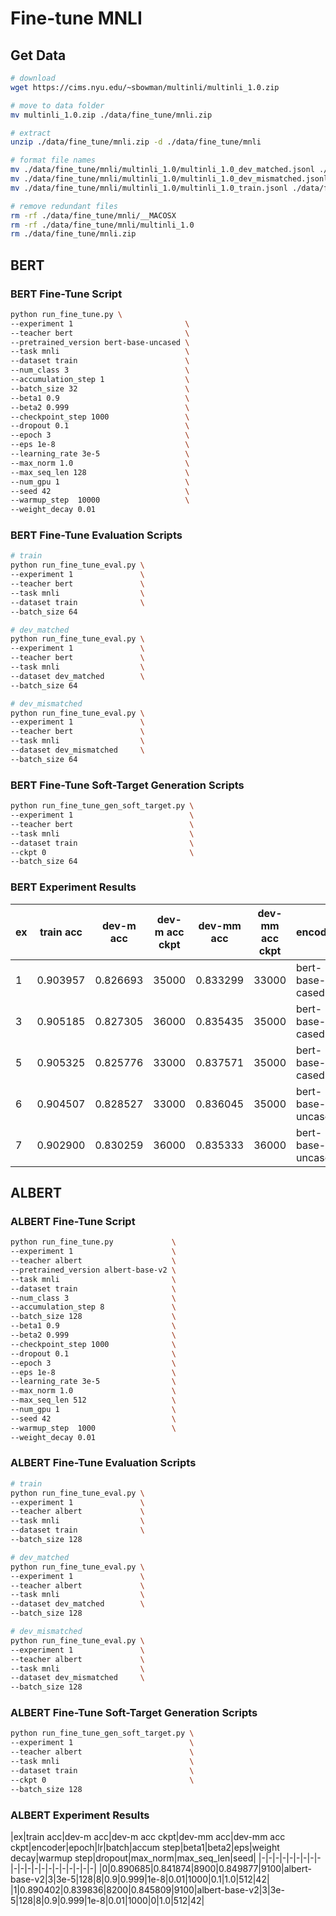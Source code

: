 # Fine-tune MNLI

## Get Data

```sh
# download
wget https://cims.nyu.edu/~sbowman/multinli/multinli_1.0.zip

# move to data folder
mv multinli_1.0.zip ./data/fine_tune/mnli.zip

# extract
unzip ./data/fine_tune/mnli.zip -d ./data/fine_tune/mnli

# format file names
mv ./data/fine_tune/mnli/multinli_1.0/multinli_1.0_dev_matched.jsonl ./data/fine_tune/mnli/dev_matched.jsonl
mv ./data/fine_tune/mnli/multinli_1.0/multinli_1.0_dev_mismatched.jsonl ./data/fine_tune/mnli/dev_mismatched.jsonl
mv ./data/fine_tune/mnli/multinli_1.0/multinli_1.0_train.jsonl ./data/fine_tune/mnli/train.jsonl

# remove redundant files
rm -rf ./data/fine_tune/mnli/__MACOSX
rm -rf ./data/fine_tune/mnli/multinli_1.0
rm ./data/fine_tune/mnli.zip
```

## BERT

### BERT Fine-Tune Script

```sh
python run_fine_tune.py \
--experiment 1                         \
--teacher bert                         \
--pretrained_version bert-base-uncased \
--task mnli                            \
--dataset train                        \
--num_class 3                          \
--accumulation_step 1                  \
--batch_size 32                        \
--beta1 0.9                            \
--beta2 0.999                          \
--checkpoint_step 1000                 \
--dropout 0.1                          \
--epoch 3                              \
--eps 1e-8                             \
--learning_rate 3e-5                   \
--max_norm 1.0                         \
--max_seq_len 128                      \
--num_gpu 1                            \
--seed 42                              \
--warmup_step  10000                   \
--weight_decay 0.01
```

### BERT Fine-Tune Evaluation Scripts

```sh
# train
python run_fine_tune_eval.py \
--experiment 1               \
--teacher bert               \
--task mnli                  \
--dataset train              \
--batch_size 64

# dev_matched
python run_fine_tune_eval.py \
--experiment 1               \
--teacher bert               \
--task mnli                  \
--dataset dev_matched        \
--batch_size 64

# dev_mismatched
python run_fine_tune_eval.py \
--experiment 1               \
--teacher bert               \
--task mnli                  \
--dataset dev_mismatched     \
--batch_size 64
```

### BERT Fine-Tune Soft-Target Generation Scripts

```sh
python run_fine_tune_gen_soft_target.py \
--experiment 1                          \
--teacher bert                          \
--task mnli                             \
--dataset train                         \
--ckpt 0                                \
--batch_size 64
```

### BERT Experiment Results

|ex|train acc|dev-m acc|dev-m acc ckpt|dev-mm acc|dev-mm acc ckpt|encoder|epoch|lr|batch|accum step|beta1|beta2|eps|weight decay|warmup step|dropout|max_norm|max_seq_len|seed|
|-|-|-|-|-|-|-|-|-|-|-|-|-|-|-|-|-|-|-|-|
|1|0.903957|0.826693|35000|0.833299|33000|bert-base-cased|3|3e-5|32|1|0.9|0.999|1e-8|0.01|10000|0.1|1.0|512|42|
|3|0.905185|0.827305|36000|0.835435|35000|bert-base-cased|3|3e-5|32|1|0.9|0.999|1e-8|0.01|10000|0.1|1.0|512|42|
|5|0.905325|0.825776|33000|0.837571|35000|bert-base-cased|3|2e-5|32|1|0.9|0.999|1e-8|0.01|10000|0.1|1.0|512|42|
|6|0.904507|0.828527|33000|0.836045|35000|bert-base-uncased|3|3e-5|32|1|0.9|0.999|1e-8|0.01|10000|0.1|1.0|512|42|
|7|0.902900|0.830259|36000|0.835333|36000|bert-base-uncased|3|2e-5|32|1|0.9|0.999|1e-8|0.01|10000|0.1|1.0|512|42|

## ALBERT

### ALBERT Fine-Tune Script

```sh
python run_fine_tune.py             \
--experiment 1                      \
--teacher albert                    \
--pretrained_version albert-base-v2 \
--task mnli                         \
--dataset train                     \
--num_class 3                       \
--accumulation_step 8               \
--batch_size 128                    \
--beta1 0.9                         \
--beta2 0.999                       \
--checkpoint_step 1000              \
--dropout 0.1                       \
--epoch 3                           \
--eps 1e-8                          \
--learning_rate 3e-5                \
--max_norm 1.0                      \
--max_seq_len 512                   \
--num_gpu 1                         \
--seed 42                           \
--warmup_step  1000                 \
--weight_decay 0.01
```

### ALBERT Fine-Tune Evaluation Scripts

```sh
# train
python run_fine_tune_eval.py \
--experiment 1               \
--teacher albert             \
--task mnli                  \
--dataset train              \
--batch_size 128

# dev_matched
python run_fine_tune_eval.py \
--experiment 1               \
--teacher albert             \
--task mnli                  \
--dataset dev_matched        \
--batch_size 128

# dev_mismatched
python run_fine_tune_eval.py \
--experiment 1               \
--teacher albert             \
--task mnli                  \
--dataset dev_mismatched     \
--batch_size 128
```

### ALBERT Fine-Tune Soft-Target Generation Scripts

```sh
python run_fine_tune_gen_soft_target.py \
--experiment 1                          \
--teacher albert                        \
--task mnli                             \
--dataset train                         \
--ckpt 0                                \
--batch_size 128
```

### ALBERT Experiment Results

|ex|train acc|dev-m acc|dev-m acc ckpt|dev-mm acc|dev-mm acc ckpt|encoder|epoch|lr|batch|accum step|beta1|beta2|eps|weight decay|warmup step|dropout|max_norm|max_seq_len|seed|
|-|-|-|-|-|-|-|-|-|-|-|-|-|-|-|-|-|-|-|-|-|
|0|0.890685|0.841874|8900|0.849877|9100|albert-base-v2|3|3e-5|128|8|0.9|0.999|1e-8|0.01|1000|0.1|1.0|512|42|
|1|0.890402|0.839836|8200|0.845809|9100|albert-base-v2|3|3e-5|128|8|0.9|0.999|1e-8|0.01|1000|0|1.0|512|42|
